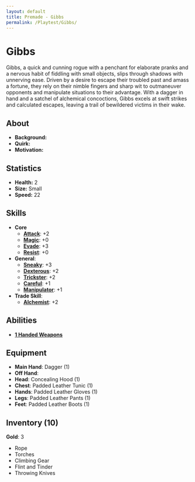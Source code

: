 ```yaml
---
layout: default
title: Premade - Gibbs
permalink: /Playtest/Gibbs/
---
```

# Gibbs
Gibbs, a quick and cunning rogue with a penchant for elaborate pranks and a nervous habit of fiddling with small objects, slips through shadows with unnerving ease. Driven by a desire to escape their troubled past and amass a fortune, they rely on their nimble fingers and sharp wit to outmaneuver opponents and manipulate situations to their advantage. With a dagger in hand and a satchel of alchemical concoctions, Gibbs excels at swift strikes and calculated escapes, leaving a trail of bewildered victims in their wake.
## About
- **Background:** 
- **Quirk:** 
- **Motivation:** 

## Statistics
- **Health:** 2
- **Size:** Small
- **Speed:** 22

## Skills
- **Core**
    - **[Attack]({{site.baseurl}}/PlayerResources/Skills/Attack/#Attack)**: +2
    - **[Magic]({{site.baseurl}}/PlayerResources/Skills/Magic/#Magic)**: +0
    - **[Evade]({{site.baseurl}}/PlayerResources/Skills/Evade/#Evade)**: +3
    - **[Resist]({{site.baseurl}}/PlayerResources/Skills/Resist/#Resist)**: +0
- **General**:
    - **[Sneaky]({{site.baseurl}}/PlayerResources/Skills/Sneaky/#Sneaky)**: +3
    - **[Dexterous]({{site.baseurl}}/PlayerResources/Skills/Dexterous/#Dexterous)**: +2
    - **[Trickster]({{site.baseurl}}/PlayerResources/Skills/Trickster/#Trickster)**: +2
    - **[Careful]({{site.baseurl}}/PlayerResources/Skills/Careful/#Careful)**: +1
    - **[Manipulator]({{site.baseurl}}/PlayerResources/Skills/Manipulator/#Manipulator)**: +1
- **Trade Skill**:
    - **[Alchemist]({{site.baseurl}}/PlayerResources/Skills/Alchemist/#Alchemist)**: +2
	
## Abilities
- **[1 Handed Weapons]({{site.baseurl}}/PlayerResources/Abilities/1HandedWeapons/#1-Handed-Weapons)**
## Equipment
- **Main Hand**: Dagger (1)
- **Off Hand**:
- **Head**: Concealing Hood (1)
- **Chest**: Padded Leather Tunic (1)
- **Hands**: Padded Leather Gloves (1)
- **Legs**: Padded Leather Pants (1)
- **Feet**: Padded Leather Boots (1)

## Inventory (10)
**Gold**: 3
- Rope
- Torches
- Climbing Gear
- Flint and Tinder
- Throwing Knives

